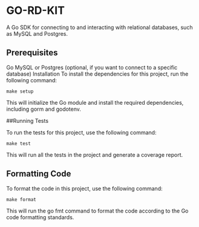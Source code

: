 # GO-RD-KIT
A Go SDK for connecting to and interacting with relational databases, such as MySQL and Postgres.

## Prerequisites

Go
MySQL or Postgres (optional, if you want to connect to a specific database)
Installation
To install the dependencies for this project, run the following command:


`make setup`

This will initialize the Go module and install the required dependencies, including gorm and godotenv.

##Running Tests

To run the tests for this project, use the following command:

`make test`

This will run all the tests in the project and generate a coverage report.

## Formatting Code

To format the code in this project, use the following command:

`make format`

This will run the go fmt command to format the code according to the Go code formatting standards.
